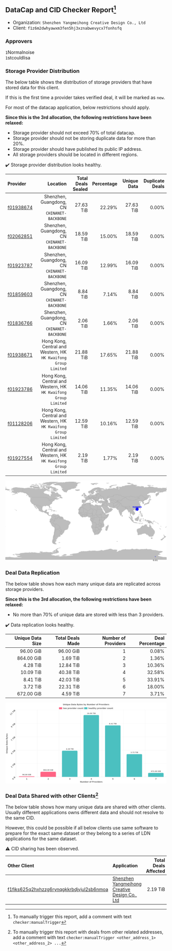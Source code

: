 ## DataCap and CID Checker Report[^1]
 - Organization: `Shenzhen Yangmeihong Creative Design Co., Ltd`
 - Client: `f1z6m2dwhyawxm3fen5hj3xznabwevycx7fonhsfq`
### Approvers
`1`Normalnoise<br/>`1`stcouldlisa

### Storage Provider Distribution
The below table shows the distribution of storage providers that have stored data for this client.

If this is the first time a provider takes verified deal, it will be marked as `new`.

For most of the datacap application, below restrictions should apply.

**Since this is the 3rd allocation, the following restrictions have been relaxed:**
 - Storage provider should not exceed 70% of total datacap.
 - Storage provider should not be storing duplicate data for more than 20%.
 - Storage provider should have published its public IP address.
 - All storage providers should be located in different regions.

✔️ Storage provider distribution looks healthy.

| Provider                                              |                                                           Location | Total Deals Sealed | Percentage | Unique Data | Duplicate Deals |
| :---------------------------------------------------- | -----------------------------------------------------------------: | -----------------: | ---------: | ----------: | --------------: |
| [f01938674](https://filfox.info/en/address/f01938674) |                    Shenzhen, Guangdong, CN<br/>`CHINANET-BACKBONE` |          27.63 TiB |     22.29% |   27.63 TiB |           0.00% |
| [f02062851](https://filfox.info/en/address/f02062851) |                    Shenzhen, Guangdong, CN<br/>`CHINANET-BACKBONE` |          18.59 TiB |     15.00% |   18.59 TiB |           0.00% |
| [f01923787](https://filfox.info/en/address/f01923787) |                    Shenzhen, Guangdong, CN<br/>`CHINANET-BACKBONE` |          16.09 TiB |     12.99% |   16.09 TiB |           0.00% |
| [f01859603](https://filfox.info/en/address/f01859603) |                    Shenzhen, Guangdong, CN<br/>`CHINANET-BACKBONE` |           8.84 TiB |      7.14% |    8.84 TiB |           0.00% |
| [f01836766](https://filfox.info/en/address/f01836766) |                    Shenzhen, Guangdong, CN<br/>`CHINANET-BACKBONE` |           2.06 TiB |      1.66% |    2.06 TiB |           0.00% |
| [f01938671](https://filfox.info/en/address/f01938671) | Hong Kong, Central and Western, HK<br/>`HK Kwaifong Group Limited` |          21.88 TiB |     17.65% |   21.88 TiB |           0.00% |
| [f01923786](https://filfox.info/en/address/f01923786) | Hong Kong, Central and Western, HK<br/>`HK Kwaifong Group Limited` |          14.06 TiB |     11.35% |   14.06 TiB |           0.00% |
| [f01128206](https://filfox.info/en/address/f01128206) | Hong Kong, Central and Western, HK<br/>`HK Kwaifong Group Limited` |          12.59 TiB |     10.16% |   12.59 TiB |           0.00% |
| [f01927554](https://filfox.info/en/address/f01927554) | Hong Kong, Central and Western, HK<br/>`HK Kwaifong Group Limited` |           2.19 TiB |      1.77% |    2.19 TiB |           0.00% |

<img src="https://raw.githubusercontent.com/data-preservation-programs/filplus-checker-assets/main/filecoin-project/filecoin-plus-large-datasets/issues/1413/1681153445290.png"/>

### Deal Data Replication
The below table shows how each many unique data are replicated across storage providers.


**Since this is the 3rd allocation, the following restrictions have been relaxed:**
- No more than 70% of unique data are stored with less than 3 providers.

✔️ Data replication looks healthy.

| Unique Data Size | Total Deals Made | Number of Providers | Deal Percentage |
| ---------------: | ---------------: | ------------------: | --------------: |
|        96.00 GiB |        96.00 GiB |                   1 |           0.08% |
|       864.00 GiB |         1.69 TiB |                   2 |           1.36% |
|         4.28 TiB |        12.84 TiB |                   3 |          10.36% |
|        10.09 TiB |        40.38 TiB |                   4 |          32.58% |
|         8.41 TiB |        42.03 TiB |                   5 |          33.91% |
|         3.72 TiB |        22.31 TiB |                   6 |          18.00% |
|       672.00 GiB |         4.59 TiB |                   7 |           3.71% |

<img src="https://raw.githubusercontent.com/data-preservation-programs/filplus-checker-assets/main/filecoin-project/filecoin-plus-large-datasets/issues/1413/1681153445940.png"/>

### Deal Data Shared with other Clients[^3]
The below table shows how many unique data are shared with other clients.
Usually different applications owns different data and should not resolve to the same CID.

However, this could be possible if all below clients use same software to prepare for the exact same dataset or they belong to a series of LDN applications for the same dataset.

⚠️ CID sharing has been observed.

| Other Client                                                                                                          | Application                                                                                                                    | Total Deals Affected | Unique CIDs | Approvers                         |
| :-------------------------------------------------------------------------------------------------------------------- | :----------------------------------------------------------------------------------------------------------------------------- | -------------------: | ----------: | :-------------------------------- |
| [f1fiks625q2hxhzzg6rynqgkkrbdjvjul2sb6nmoa](https://filfox.info/en/address/f1fiks625q2hxhzzg6rynqgkkrbdjvjul2sb6nmoa) | [Shenzhen Yangmeihong Creative Design Co\., Ltd](https://github.com/filecoin-project/filecoin-plus-large-datasets/issues/1412) |             2.19 TiB |          70 | `2`Normalnoise<br/>`1`stcouldlisa |

[^1]: To manually trigger this report, add a comment with text `checker:manualTrigger`

[^2]: Deals from those addresses are combined into this report as they are specified with `checker:manualTrigger`

[^3]: To manually trigger this report with deals from other related addresses, add a comment with text `checker:manualTrigger <other_address_1> <other_address_2> ...`
